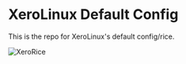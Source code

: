 # XeroLinux Default Config

This is the repo for XeroLinux's default config/rice.

![XeroRice](https://i.imgur.com/aVgMxed.jpg)
